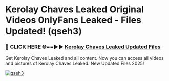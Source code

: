 # Kerolay Chaves Leaked Original Videos 0nlyFans Leaked - Files Updated! (qseh3)

<h3>🔴 CLICK HERE 🌐==►► <a href="https://tinyurl.com/2m67pmp6" rel="nofollow">Kerolay Chaves Leaked Updated Files</a></h3>

Get Kerolay Chaves Leaked and all content. Now you can access all videos and pictures of Kerolay Chaves Leaked. New Updated Files 2025!

[![qseh3](https://i.imgur.com/H4QAA4z.gif)](https://tinyurl.com/2m67pmp6)